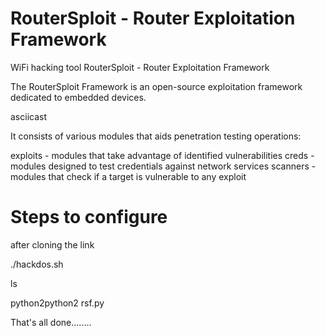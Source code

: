 # RouterSploit - Router Exploitation Framework
WiFi hacking tool 
RouterSploit - Router Exploitation Framework



The RouterSploit Framework is an open-source exploitation framework dedicated to embedded devices.

asciicast

It consists of various modules that aids penetration testing operations:

exploits - modules that take advantage of identified vulnerabilities
creds - modules designed to test credentials against network services
scanners - modules that check if a target is vulnerable to any exploit

# Steps to configure

after cloning the link

./hackdos.sh 

ls

python2python2 rsf.py

That's all done........
